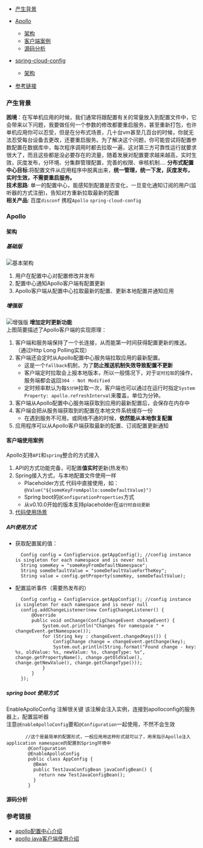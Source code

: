 
- [产生背景](#产生背景)

- [Apollo](#Apollo)
    - [架构](#架构)
    - [客户端案例](#客户端使用案例)
    - [源码分析](#源码分析)
- [spring-cloud-config](#spring-cloud-config)
    - [架构](#架构)
- [参考链接](#参考链接)
    
### 产生背景  
**困境**：在写单机应用的时候，我们通常将跟配置有关的常量放入到配置文件中，它会带来以下问题，我要做任何一个参数的修改都要重启服务，甚至重新打包，也许单机应用你可以忍受，但是在分布式场景，几十台vm甚至几百台的时候，你就无法忍受每台设备去更改，还要重启服务。为了解决这个问题，你可能尝试将配置参数配置在数据库中，每次程序调用时都去拉取一遍，这对第三方可靠性运行就要求很大了，而且这些都是没必要存在的流量，随着发展对配置要求越来越高，实时生效，灰度发布，分环境、分集群管理配置，完善的权限、审核机制....
**分布式配置中心目标**:将配置文件从应用程序中脱离出来，**统一管理，统一下发，灰度发布，实时生效，不需要重启服务。**   
**技术思路**: 单一的配置中心，能感知到配置是否变化，一旦变化通知订阅的用户(监听器的方式注册)，告知对方重新拉取最新的配置  
**相关产品**: 百度`disconf`  携程`Apollo`   `spring-cloud-config`


### Apollo
#### 架构
##### 基础版
 ![基本架构](https://github.com/ctripcorp/apollo/raw/master/doc/images/basic-architecture.png)
1. 用户在配置中心对配置修改并发布  
2. 配置中心通知Apollo客户端有配置更新  
3. Apollo客户端从配置中心拉取最新的配置、更新本地配置并通知应用   
##### 增强版
![增强版](https://github.com/ctripcorp/apollo/raw/master/doc/images/client-architecture.png)
**增加定时更新功能**  
上图简要描述了Apollo客户端的实现原理：  
1. 客户端和服务端保持了一个长连接，从而能第一时间获得配置更新的推送。（通过Http Long Polling实现）
2. 客户端还会定时从Apollo配置中心服务端拉取应用的最新配置。
   - 这是一个`fallback`机制，为了**防止推送机制失效导致配置不更新**
   - 客户端定时拉取会上报本地版本，所以一般情况下，对于`定时拉取`的操作，服务端都会返回`304 - Not Modified`
   - 定时频率默认为每`5分钟`拉取一次，客户端也可以通过在运行时指定`System Property: apollo.refreshInterval`来覆盖，单位为分钟。
3. 客户端从Apollo配置中心服务端获取到应用的最新配置后，会保存在内存中
4. 客户端会把从服务端获取到的配置在本地文件系统缓存一份
   - 在遇到服务不可用，或网络不通的时候，**依然能从本地恢复配置**
5. 应用程序可以从Apollo客户端获取最新的配置、订阅配置更新通知

#### 客户端使用案例
Apollo支持`API`和`spring`整合的方式接入  
1. API的方式功能完备，可配置**值实时**更新(热发布)
2. Spring接入方式，与本地配置文件使用一样
    - Placeholder方式 代码中直接使用，如：`@Value("${someKeyFromApollo:someDefaultValue}")`
    - Spring boot的`@ConfigurationProperties`方式
    - 从v0.10.0开始的版本支持placeholder在`运行时自动更新`
3. [代码使用场景](https://github.com/ctripcorp/apollo-use-cases)
##### API使用方式
- 获取配置属的值：

        Config config = ConfigService.getAppConfig(); //config instance is singleton for each namespace and is never null
        String someKey = "someKeyFromDefaultNamespace";
        String someDefaultValue = "someDefaultValueForTheKey";
        String value = config.getProperty(someKey, someDefaultValue);
- 配置监听事件（需要热发布的）

        Config config = ConfigService.getAppConfig(); //config instance is singleton for each namespace and is never null
        config.addChangeListener(new ConfigChangeListener() {
            @Override
            public void onChange(ConfigChangeEvent changeEvent) {
                System.out.println("Changes for namespace " + changeEvent.getNamespace());
                for (String key : changeEvent.changedKeys()) {
                    ConfigChange change = changeEvent.getChange(key);
                    System.out.println(String.format("Found change - key: %s, oldValue: %s, newValue: %s, changeType: %s",   change.getPropertyName(), change.getOldValue(), change.getNewValue(), change.getChangeType()));
                }
            }
        });
 
##### spring boot 使用方式
EnableApolloConfig 注解很关键 该注解会注入实例，连接到apolloconfig的服务器上，配置监听器  
注意`@EnableApolloConfig`要和`@Configuration`一起使用，不然不会生效
       
           //这个是最简单的配置形式，一般应用用这种形式就可以了，用来指示Apollo注入application namespace的配置到Spring环境中
            @Configuration
            @EnableApolloConfig
            public class AppConfig {
              @Bean
              public TestJavaConfigBean javaConfigBean() {
                return new TestJavaConfigBean();
              }
            }

   
#### 源码分析


### 参考链接
- [apollo配置中心介绍](https://github.com/ctripcorp/apollo/wiki/Apollo%E9%85%8D%E7%BD%AE%E4%B8%AD%E5%BF%83%E4%BB%8B%E7%BB%8D)
- [apollo java客户端使用介绍](https://github.com/ctripcorp/apollo/wiki/Java%E5%AE%A2%E6%88%B7%E7%AB%AF%E4%BD%BF%E7%94%A8%E6%8C%87%E5%8D%97)








